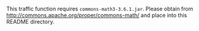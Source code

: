 This traffic function requires `commons-math3-3.6.1.jar`. Please obtain from
http://commons.apache.org/proper/commons-math/ and place into this
README directory.

